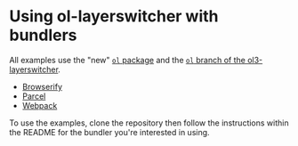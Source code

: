 # Using ol-layerswitcher with bundlers

All examples use the "new" [`ol` package](https://www.npmjs.com/package/ol) and the [`ol` branch of the ol3-layerswitcher](https://github.com/walkermatt/ol3-layerswitcher.git#ol).

* [Browserify](./browserify)
* [Parcel](./parcel)
* [Webpack](./webpack)

To use the examples, clone the repository then follow the instructions within the README for the bundler you're interested in using.
